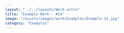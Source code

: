 ```yaml
---
layout: "../../layouts/Work.astro"
title: "Example Work - #14"
image: "/assets/images/work/Examples/Example-14.jpg"
category: "Examples"
---
```

